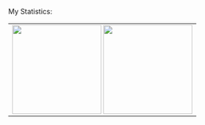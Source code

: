 My Statistics:
<table>
  <tr>
    <td>
  <img height="180em" align= "center" src="https://github-readme-stats.vercel.app/api?username=iliekrishna&show_icons=true&theme=tokyonight&include_all_commits=true&count_private=true"/>
    <img height="180em" align ="center" src="https://github-readme-stats.vercel.app/api/top-langs/?username=iliekrishna&layout=compact&langs_count=16&theme=tokyonight"/>
      </td>
  </tr>
</table><br/>
